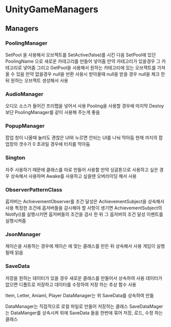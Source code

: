 # UnityGameManagers

## Managers

### PoolingManager
SetPool 을 사용해서 오브젝트를 SetActive(false)를 시킨 다음 SetPool에 있던 PoolingName 으로 새로운 카테고리를 만들어 넣어줌 만약 카테고리가 있을경우 그 카테고리로 넣어줌
그리고 GetPool을 사용해서 원하는 카테고리에 있는 오브젝트를 가져올 수 있음 만약 없을경우 null을 반환
사용시 받아올때 null을 받을 경우 null을 체크 한 뒤 원하는 오브젝트 생성해서 사용

### AudioManager
오디오 소스가 들어간 프리펩을 넣어서 사용 Pooling을 사용할 경우에 마지막 Destoy보단 PoolingManager를 같이 사용해 주는게 좋음

### PopupManager
팝업 창이 나올때 눌러도 괜찮은 UI와 누르면 안되는 UI를 나눠 막아둠
현재 까지의 팝업창의 갯수가 0 초과일 경우에 터치를 막아둠

### Sington
자주 사용하기 때문에 클래스를 따로 만들어 사용함 만약 싱글톤으로 사용하고 싶은 경우 상속해서 사용하며 Awake를 사용하고 싶을땐 오버라이딩 해서 사용

### ObserverPatternClass 
옵저버는 AchievementObserver를 조건 달성은 AchievementSubject을 상속해서 사용
특정한 조건에 옵저버들을 감시해야 할 사항이 생기면 AchievementSubject의 Notify()를 실행시키면 옵저버들의 조건을 검사 한 뒤 그 옵저버의 조건 달성 이벤트를 실행시켜줌

### JsonManager
제이슨을 사용하는 경우에 제이슨 에 맞는 클래스를 만든 뒤 상속해서 사용
게임이 실행될때 읽음

### SaveData
저장을 원하는 데이터가 있을 경우 새로운 클래스를 만들어서 상속하여 사용
데이터가 없으면 디폴트로 저장하고 데이터를 수정하여 저장 하는 추상 함수 사용

Item, Letter, Aniaml, Player DataManager는 위 SaveData를 상속하여 만듦

DataManager는 직접적으로 로컬 파일로 만들어 저장하는 클래스
SaveDataMager는 DataManger를 상속시켜 위에 SaveData 들을 한번에 묶어 저장, 로드, 수정 하는 클래스
